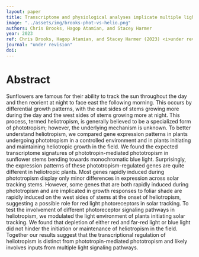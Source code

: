 ```yaml
---
layout: paper
title: Transcriptome and physiological analyses implicate multiple light signaling pathways in the control of solar tracking in sunflower
image: "../assets/img/brooks-phot-vs-helio.png"
authors: Chris Brooks, Hagop Atamian, and Stacey Harmer 
year: 2023
ref: Chris Brooks, Hagop Atamian, and Stacey Harmer (2023) <i>under revision</i>
journal: "under revision"
doi: 
---
```


# Abstract

Sunflowers are famous for their ability to track the sun throughout the day and then reorient at night to face east the following morning. This occurs by differential growth patterns, with the east sides of stems growing more during the day and the west sides of stems growing more at night. This process, termed heliotropism, is generally believed to be a specialized form of phototropism; however, the underlying mechanism is unknown. To better understand heliotropism, we compared gene expression patterns in plants undergoing phototropism in a controlled environment and in plants initiating and maintaining heliotropic growth in the field. We found the expected transcriptome signatures of phototropin-mediated phototropism in sunflower stems bending towards monochromatic blue light. Surprisingly, the expression patterns of these phototropism-regulated genes are quite different in heliotropic plants. Most genes rapidly induced during phototropism display only minor differences in expression across solar tracking stems. However, some genes that are both rapidly induced during phototropism and are implicated in growth responses to foliar shade are rapidly induced on the west sides of stems at the onset of heliotropism, suggesting a possible role for red light photoreceptors in solar tracking. To test the involvement of different photoreceptor signaling pathways in heliotropism, we modulated the light environment of plants initiating solar tracking. We found that depletion of either red and far-red light or blue light did not hinder the initiation or maintenance of heliotropism in the field. Together our results suggest that the transcriptional regulation of heliotropism is distinct from phototropin-mediated phototropism and likely involves inputs from multiple light signaling pathways.
